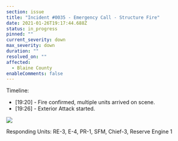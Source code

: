 ```yaml
---
section: issue
title: "Incident #0035 - Emergency Call - Structure Fire"
date: 2021-01-26T19:17:44.688Z
status: in_progress
pinned: ""
current_severity: down
max_severity: down
duration: ""
resolved_on: ""
affected:
  - Blaine County
enableComments: false
---
```

Timeline:

* \[19:20] - Fire confirmed, multiple units arrived on scene.
* \[19:26] - Exterior Attack started.

![](https://i.imgur.com/ws8ZzFw.jpg)

Responding Units: RE-3, E-4, PR-1, SFM, Chief-3, Reserve Engine 1